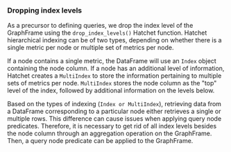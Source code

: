 ### Dropping index levels

As a precursor to defining queries, we drop the index level of the GraphFrame using the `drop_index_levels()` Hatchet function. Hatchet hierarchical indexing can be of two types, depending on whether there is a single metric per node or multiple set of metrics per node.  

If a node contains a single metric, the DataFrame will use an `Index` object containing the node column. If a node has an additional level of information, Hatchet creates a `MultiIndex` to store the information pertaining to multiple sets of metrics per node. `MultiIndex` stores the node column as the "top" level of the index, followed by additional information on the levels below. 

Based on the types of indexing (`Index or MultiIndex`), retrieving data from a DataFrame corresponding to a particular node either retrieves a single or multiple rows. This difference can cause issues when applying query node predicates.
Therefore, it is necessary to get rid of all index levels besides the node column through an aggregation operation on the GraphFrame. Then, a query node predicate can be applied to the GraphFrame. 